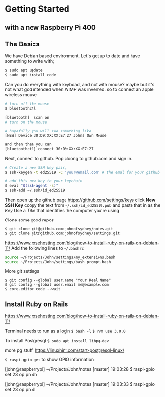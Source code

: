 # Getting Started

## with a new Raspberry Pi 400

## The Basics

We have Debian based environment. Let's get up to date and have something to write with;

```sh
$ sudo apt update
$ sudo apt install code
```
Can you do everything with keyboad, and not with mouse? maybe but it's not what god intended when WIMP was invented. so to connect an apple wireless mouse

```sh
# turn off the mouse
$ bluetoothctl

[bluetooth]  scan on
# turn on the mouse

# hopefully you will see something like
[NEW] Device 30:D9:XX:XX:E7:27 Johns Own Mouse

and then then you can 
[bluetoothctl] connect 30:D9:XX:XX:E7:27
```

Next, connect to github.
Pop aloong to github.com and sign in.

```sh
# Create a new SSH key pair;
$ ssh-keygen -t ed25519 -C "your@email.com" # the emal for your github account

# add this new key to your keychain
$ eval "$(ssh-agent -s)"
$ ssh-add ~/.ssh/id_ed25519
```

Then open up the github page
https://github.com/settings/keys
click **New SSH Key**
ccopy the text from `~/.ssh/id_ed25519.pub` and paste that in as the *Key*
Use a *Title* that identifies the computer you're using


Clone some good repos
```sh
$ git clone git@github.com:johnofsydney/notes.git
$ git clone git@github.com:johnofsydney/settings.git
```
https://www.rosehosting.com/blog/how-to-install-ruby-on-rails-on-debian-11/
Add the following lines to `~/.bashrc`
```sh
source ~/Projects/John/settings/my_extensions.bash
source ~/Projects/John/settings/bash_prompt.bash
```

More git settings
```
$ git config --global user.name "Your Real Name"
$ git config --global user.email me@example.com
$ core.editor code --wait
```

## Install Ruby on Rails
https://www.rosehosting.com/blog/how-to-install-ruby-on-rails-on-debian-11/


Terminal needs to run as a login
`$ bash -l`
`$ rvm use 3.0.0`

To install Postgresql
`$ sudo apt install libpq-dev`

more pg stuff:
https://linuxhint.com/start-postgresql-linux/

`$ raspi-gpio get` to show GPIO information

[john@raspberrypi] ~/Projects/John/notes [master] 19:03:28
$ raspi-gpio set 23 op pn dh

[john@raspberrypi] ~/Projects/John/notes [master] 19:03:33
$ raspi-gpio set 23 op pn dl
